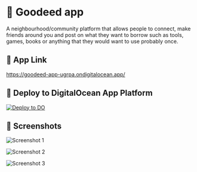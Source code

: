 # 🤝 Goodeed app

A neighbourhood/community platform that allows people to connect, make friends around you and post on what they want to borrow such as tools, games, books or anything that they would want to use probably once.

## 📎 App Link

https://goodeed-app-ugrpa.ondigitalocean.app/

## 🚀 Deploy to DigitalOcean App Platform

[![Deploy to DO](https://mp-assets1.sfo2.digitaloceanspaces.com/deploy-to-do/do-btn-blue.svg)](https://cloud.digitalocean.com/apps/new?repo=https://github.com/annacjy/goodeed-app/tree/main)

## 📸 Screenshots

![Screenshot 1](https://dev-to-uploads.s3.amazonaws.com/i/vgcbiewsietd0q4c81hq.png)

![Screenshot 2](https://dev-to-uploads.s3.amazonaws.com/i/eptaglflhgsvri904xri.png)

![Screenshot 3](https://dev-to-uploads.s3.amazonaws.com/i/n8jeypmcewuy4479sffo.png)
